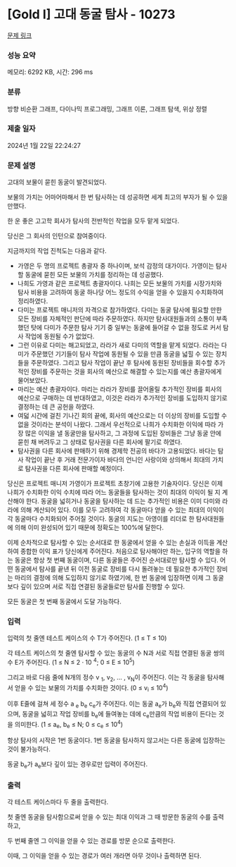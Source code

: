 # [Gold I] 고대 동굴 탐사 - 10273 

[문제 링크](https://www.acmicpc.net/problem/10273) 

### 성능 요약

메모리: 6292 KB, 시간: 296 ms

### 분류

방향 비순환 그래프, 다이나믹 프로그래밍, 그래프 이론, 그래프 탐색, 위상 정렬

### 제출 일자

2024년 1월 22일 22:24:27

### 문제 설명

<p>고대의 보물이 묻힌 동굴이 발견되었다.</p>

<p>보물의 가치는 어마어마해서 한 번 탐사하는 데 성공하면 세계 최고의 부자가 될 수 있을 만했다.</p>

<p>한 운 좋은 고고학 회사가 탐사의 전반적인 작업을 모두 맡게 되었다.</p>

<p>당신은 그 회사의 인턴으로 참여중이다.</p>

<p>지금까지의 작업 진척도는 다음과 같다.</p>

<ul>
	<li>가영은 두 명의 프로젝트 총괄자 중 하나이며, 보석 감정의 대가이다. 가영이는 탐사할 동굴에 묻힌 모든 보물의 가치를 정리하는 데 성공했다.</li>
	<li>나희도 가영과 같은 프로젝트 총괄자이다. 나희는 모든 보물의 가치를 시장가치와 탐사 비용을 고려하여 동굴 하나당 어느 정도의 수익을 얻을 수 있을지 수치화하여 정리하였다.</li>
	<li>다미는 프로젝트 매니저의 자격으로 참가하였다. 다미는 동굴 탐사에 필요할 만한 모든 장비를 자체적인 판단에 따라 주문하였다. 하지만 탐사대원들과의 소통이 부족했던 탓에 다미가 주문한 탐사 기기 중 일부는 동굴에 들어갈 수 없을 정도로 커서 탐사 작업에 동원될 수가 없었다.</li>
	<li>그런 이유로 다미는 해고되었고, 라라가 새로 다미의 역할을 맡게 되었다. 라라는 다미가 주문했던 기기들이 탐사 작업에 동원될 수 있을 만큼 동굴을 넓힐 수 있는 장치들을 주문하였다. 그리고 탐사 작업이 끝난 후 탐사에 동원된 장비들을 회수할 추가적인 장비를 주문하는 것을 회사의 예산으로 해결할 수 있는지를 예산 총괄자에게 물어보았다.</li>
	<li>마리는 예산 총괄자이다. 마리는 라라가 장비를 끌어올릴 추가적인 장비를 회사의 예산으로 구매하는 데 반대하였고, 이것은 라라가 추가적인 장비를 도입하지 않기로 결정하는 데 큰 공헌을 하였다.</li>
	<li>여덟 시간에 걸친 기나긴 회의 끝에, 회사의 예산으로는 더 이상의 장비를 도입할 수 없을 것이라는 분석이 나왔다. 그래서 우선적으로 나희가 수치화한 이익에 따라 가장 많은 이익을 낼 동굴만을 탐사하고, 그 과정에 도입된 장비들은 그냥 동굴 안에 묻힌 채 버려두고 그 상태로 탐사권을 다른 회사에 팔기로 하였다.</li>
	<li>탐사권을 다른 회사에 판매하기 위해 경제학 전공의 바다가 고용되었다. 바다는 탐사 작업이 끝난 후 거래 전문가이자 바다의 언니인 사랑이와 상의해서 최대의 가치로 탐사권을 다른 회사에 판매할 예정이다.</li>
</ul>

<p>당신은 프로젝트 매니저 가영이가 프로젝트 초창기에 고용한 기술자이다. 당신은 이제 나희가 수치화한 이익 수치에 따라 어느 동굴들을 탐사하는 것이 최대의 이익이 될 지 계산해야 한다. 동굴을 넓히거나 동굴을 탐사하는 데 드는 추가적인 비용은 이미 다미와 라라에 의해 계산되어 있다. 이를 모두 고려하여 각 동굴마다 얻을 수 있는 최대의 이익이 각 동굴마다 수치화되어 주어질 것이다. 동굴의 지도는 아영이를 리더로 한 탐사대원들에 의해 이미 완성되어 있기 때문에 정확도는 100%에 달한다.</p>

<p>이제 순차적으로 탐사할 수 있는 순서대로 한 동굴에서 얻을 수 있는 손실과 이득을 계산하여 종합한 이익 표가 당신에게 주어진다. 처음으로 탐사해야만 하는, 입구의 역할을 하는 동굴은 항상 첫 번째 동굴이며, 다른 동굴들은 주어진 순서대로만 탐사할 수 있다. 어떤 동굴에서 탐사를 끝낸 뒤 이전 동굴로 장비를 다시 돌려놓는 데 필요한 추가적인 장비는 마리의 결정에 의해 도입하지 않기로 하였기에, 한 번 동굴에 입장하면 이제 그 동굴보다 깊이 있으며 서로 직접 연결된 동굴들로만 탐사를 진행할 수 있다.</p>

<p>모든 동굴은 첫 번째 동굴에서 도달 가능하다.</p>

### 입력 

 <p>입력의 첫 줄엔 테스트 케이스의 수 T가 주어진다. (1 ≤ T ≤ 10)</p>

<p>각 테스트 케이스의 첫 줄엔 탐사할 수 있는 동굴의 수 N과 서로 직접 연결된 동굴 쌍의 수 E가 주어진다. (1 ≤ N ≤ 2 · 10 <sup>4</sup>; 0 ≤ E ≤ 10<sup>5</sup>)</p>

<p>그리고 바로 다음 줄에 N개의 정수 v <sub>1</sub>, v<sub>2</sub>, ... , v<sub>N</sub>이 주어진다. 이는 각 동굴을 탐사해서 얻을 수 있는 보물의 가치를 수치화한 것이다. (0 ≤ v<sub>i</sub> ≤ 10<sup>4</sup>)</p>

<p>이후 E줄에 걸쳐 세 정수 a <sub>e</sub> b<sub>e</sub> c<sub>e</sub>가 주어진다. 이는 동굴 a<sub>e</sub>가 b<sub>e</sub>와 직접 연결되어 있으며, 동굴을 넓히고 작업 장비를 b<sub>e</sub>에 들여놓는 데에 c<sub>e</sub>만큼의 작업 비용이 든다는 것을 의미한다. (1 ≤ a<sub>e</sub>, b<sub>e</sub> ≤ N; 0 ≤ c<sub>e</sub> ≤ 10<sup>4</sup>)</p>

<p>항상 탐사의 시작은 1번 동굴이다. 1번 동굴을 탐사하지 않고서는 다른 동굴에 입장하는 것이 불가능하다.</p>

<p>동굴 b<sub>e</sub>가 a<sub>e</sub>보다 깊이 있는 경우로만 입력이 주어진다.</p>

### 출력 

 <p>각 테스트 케이스마다 두 줄을 출력한다.</p>

<p>첫 줄엔 동굴을 탐사함으로써 얻을 수 있는 최대 이익과 그 때 방문한 동굴의 수를 출력하고,</p>

<p>두 번째 줄엔 그 이익을 얻을 수 있는 경로를 방문 순으로 출력한다.</p>

<p>이때, 그 이익을 얻을 수 있는 경로가 여러 개라면 아무 것이나 출력하면 된다.</p>

